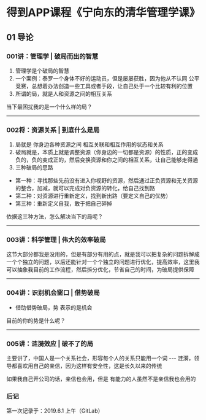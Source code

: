 # 得到APP课程《宁向东的清华管理学课》

## 01 导论

### 001讲：管理学 | 破局而出的智慧

1. 管理学是个破局的智慧
2. 一个案例：泰罗一个身体不好的运动员，但是屡屡获胜，因为他从不认同 公平竞赛，总想着办法创造一些工具或者手段，让自己处于一个比较有利的位置
3. 所谓的局，就是人和资源之间的相互关系

当下最困扰我的是一个什么样的局？

---

### 002将：资源关系 | 到底什么是局

1. 局就是 你身边各种资源之间 相互关联和相互作用的状态和关系
2. 破局就是，本质上就是调整资源（你身边的一切都是资源）的性质，正的变成负的，负的变成正的，然后变换资源和你之间的相互关系，让自己能够走得通
3. 三种破局的思路
  - 第一种：寻找那些先前没有进入你视野的资源，然后通过正负资源和无关资源的整合，加减，就可以完成对负资源的转化，给自己找到路
  - 第二种：对资源进行重新定义，找到新出路（要定义自己的优势）
  - 第三种：重新定义自我，敢于把自己碎掉

依据这三种方法，怎么解决当下的局呢？

---

### 003讲：科学管理 | 伟大的效率破局

这节大部分都我是没用的，但是有部分有用的点，就是我可以把复杂的问题拆解成一个个独立的问题，以后还能针对一个个独立的问题进行优化，提高效率，这里我可以抽象我目前的工作流程，然后拆分优化，节省自己的时间，为破局提供保障

---

### 004讲：识别机会窗口 | 借势破局

- 借助借势破局，势 表示的是机会

目前的你的势是什么呢？

---

### 005讲：涟漪效应 | 破不了的局

主要讲了，中国人是一个关系社会，形容每个人的关系只能用一个词 --- 涟漪，领导都喜欢用自己的亲信，因为这样有安全性，这是长久以来的传统

如果我自己开公司的话，亲信也会用，但是 有能力的人虽然不是亲信我也会用的


### 后记

第一次记录于：2019.6.1 上午（GitLab）


